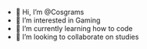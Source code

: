 - 👋 Hi, I’m @Cosgrams
- 👀 I’m interested in Gaming
- 🌱 I’m currently learning how to code
- 💞️ I’m looking to collaborate on studies

<!---
Cosgrams/Cosgrams is a ✨ special ✨ repository because its `README.md` (this file) appears on your GitHub profile.
You can click the Preview link to take a look at your changes.
--->
